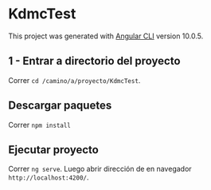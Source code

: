 # KdmcTest

This project was generated with [Angular CLI](https://github.com/angular/angular-cli) version 10.0.5.

## 1 - Entrar a directorio del proyecto

Correr `cd /camino/a/proyecto/KdmcTest`.

## Descargar paquetes

Correr `npm install`

## Ejecutar proyecto

Correr `ng serve`. Luego abrir dirección de en navegador `http://localhost:4200/`.

